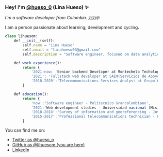### Hey! I'm [@hueso_0](https://twitter.com/hueso_0) (Lina Hueso) ✨
<p>
  <em>I'm a software developer from Colombia. 🇨🇴</a>🤓 </em>
 </p>
<p>I am a person passionate about learning, development and cycling.</p>

```javascript
class lihuesom:
    def __init__(self):
        self.name = "Lina Hueso"
        self.email = "linahueso03@gmail.com"
        self.description = "Software engineer, focused on data analytics"

    def work_experience():
        return {
            '2021-now: 'Senior backend Developer at Montechelo Techology',
            '2021': 'Fullstack web developer at SAEM(Servicios de Apoyo Empresarial Masivo)',
            '2018-2020':'Telecommunications Services Analyst at Grupo Oesia'
        }

    def education():
        return {
            'now':'Software engineer - Politecnico Grancolombiano',
            '2021:'Web development studies - Universidad nacional (Mision TIC)',
            '2018-2018':'Survey of information and georeferencing - JuvenTic Colnodo',
            '2015-2017':'Professional telecommunications technician - Fundación San Mateo'
        }
```

You can find me on:

* [Twitter as @hueso_o](https://twitter.com/hueso_0)
* [GitHub as @lihuesom (you are here)](https://github.com/lihuesom)
* [LinkedIn](https://linkedin.com/in/lihuesom)
